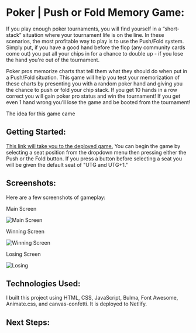 # Poker | Push or Fold Memory Game:

If you play enough poker tournaments, you will find yourself in a “short-stack” situation where your tournament life is on the line. In these scenarios, the most profitable way to play is to use the Push/Fold system. Simply put, if you have a good hand before the flop (any community cards come out) you put all your chips in for a chance to double up - if you lose the hand you're out of the tournament.

Poker pros memorize charts that tell them what they should do when put in a Push/Fold situation. This game will help you test your memorization of these charts by presenting you with a random poker hand and giving you the chance to push or fold your chip stack. If you get 10 hands in a row correct you will gain poker pro status and win the tournament! If you get even 1 hand wrong you’ll lose the game and be booted from the tournament!

The idea for this game came

## Getting Started:

[This link will take you to the deployed game.](https://elated-carson-819d6b.netlify.app/) You can begin the game by selecting a seat position from the dropdown menu then pressing either the Push or the Fold button. If you press a button before selecting a seat you will be given the default seat of "UTG and UTG+1."

## Screenshots:

Here are a few screenshots of gameplay:

Main Screen

![Main Screen](https://i.imgur.com/29YLxT4.png)

Winning Screen

![Winning Screen](https://i.imgur.com/XVPSV5g.png)

Losing Screen

![Losing](https://i.imgur.com/Mwmy5Pk.png)

## Technologies Used:

I built this project using HTML, CSS, JavaScript, Bulma, Font Awesome, Animate.css, and canvas-confetti. It is deployed to Netlify.

## Next Steps:
